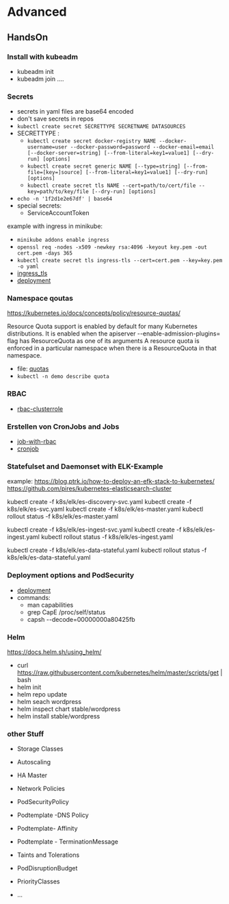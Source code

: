 # Advanced

## HandsOn

### Install with kubeadm

- kubeadm init
- kubeadm join ....

### Secrets

- secrets in yaml files are base64 encoded
- don't save secrets in repos
- `kubectl create secret SECRETTYPE SECRETNAME DATASOURCES`
- SECRETTYPE :
  - `kubectl create secret docker-registry NAME --docker-username=user --docker-password=password --docker-email=email [--docker-server=string] [--from-literal=key1=value1] [--dry-run] [options]`
  - `kubectl create secret generic NAME [--type=string] [--from-file=[key=]source] [--from-literal=key1=value1] [--dry-run] [options]`
  - `kubectl create secret tls NAME --cert=path/to/cert/file --key=path/to/key/file [--dry-run] [options]`
- `echo -n '1f2d1e2e67df' | base64`
- special secrets:
  - ServiceAccountToken

example with ingress in minikube:

- `minikube addons enable ingress`
- `openssl req -nodes -x509 -newkey rsa:4096 -keyout key.pem -out cert.pem -days 365`
- `kubectl create secret tls ingress-tls --cert=cert.pem --key=key.pem -o yaml`
- [ingress_tls](k8s/ingress_tls.yaml)
- [deployment](k8s/deployment_nginxdemo.yaml)

### Namespace qoutas

https://kubernetes.io/docs/concepts/policy/resource-quotas/

Resource Quota support is enabled by default for many Kubernetes distributions. It is enabled when the apiserver --enable-admission-plugins= flag has ResourceQuota as one of its arguments
A resource quota is enforced in a particular namespace when there is a ResourceQuota in that namespace.

- file: [quotas](k8s/namespace_quotas.yaml)
- `kubectl -n demo describe quota`

### RBAC

- [rbac-clusterrole](k8s/rbac.yaml)

### Erstellen von CronJobs and Jobs

- [job-with-rbac](k8s/job_rbac.yaml)
- [cronjob](k8s/cronjob.yaml)

### Statefulset and Daemonset with ELK-Example

example:
https://blog.ptrk.io/how-to-deploy-an-efk-stack-to-kubernetes/
https://github.com/pires/kubernetes-elasticsearch-cluster

kubectl create -f k8s/elk/es-discovery-svc.yaml
kubectl create -f k8s/elk/es-svc.yaml
kubectl create -f k8s/elk/es-master.yaml
kubectl rollout status -f k8s/elk/es-master.yaml

kubectl create -f k8s/elk/es-ingest-svc.yaml
kubectl create -f k8s/elk/es-ingest.yaml
kubectl rollout status -f k8s/elk/es-ingest.yaml

kubectl create -f k8s/elk/es-data-stateful.yaml
kubectl rollout status -f k8s/elk/es-data-stateful.yaml

### Deployment options and PodSecurity

- [deployment](k8s/deployment_all.yaml)
- commands:
  - man capabilities
  - grep CapE /proc/self/status 
  - capsh --decode=00000000a80425fb

### Helm

https://docs.helm.sh/using_helm/

- curl https://raw.githubusercontent.com/kubernetes/helm/master/scripts/get | bash
- helm init
- helm repo update
- helm seach wordpress
- helm inspect chart stable/wordpress
- helm install stable/wordpress


### other Stuff

- Storage Classes
- Autoscaling
- HA Master
- Network Policies
- PodSecurityPolicy

- Podtemplate -DNS Policy
- Podtemplate- Affinity
- Podtemplate - TerminationMessage
- Taints and Tolerations
- PodDisruptionBudget
- PriorityClasses
- ...